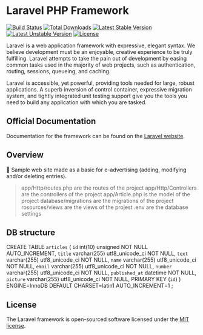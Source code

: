 # Laravel PHP Framework

[![Build Status](https://travis-ci.org/laravel/framework.svg)](https://travis-ci.org/laravel/framework)
[![Total Downloads](https://poser.pugx.org/laravel/framework/d/total.svg)](https://packagist.org/packages/laravel/framework)
[![Latest Stable Version](https://poser.pugx.org/laravel/framework/v/stable.svg)](https://packagist.org/packages/laravel/framework)
[![Latest Unstable Version](https://poser.pugx.org/laravel/framework/v/unstable.svg)](https://packagist.org/packages/laravel/framework)
[![License](https://poser.pugx.org/laravel/framework/license.svg)](https://packagist.org/packages/laravel/framework)

Laravel is a web application framework with expressive, elegant syntax. We believe development must be an enjoyable, creative experience to be truly fulfilling. Laravel attempts to take the pain out of development by easing common tasks used in the majority of web projects, such as authentication, routing, sessions, queueing, and caching.

Laravel is accessible, yet powerful, providing tools needed for large, robust applications. A superb inversion of control container, expressive migration system, and tightly integrated unit testing support give you the tools you need to build any application with which you are tasked.

## Official Documentation

Documentation for the framework can be found on the [Laravel website](http://laravel.com/docs).

## Overview

	Sample web site made as a basic for e-advertising (adding, modifying and/or deleting entries).

>app/Http/routes.php are the routes of the project
>app/Http/Controllers are the controllers of the project
>app/Article.php is the model of the project
>database/migrations are the migrations of the project
>rosources/views are the views of the projest
>.env are the database settings

## DB structure

CREATE TABLE `articles` (
  `id` int(10) unsigned NOT NULL  AUTO_INCREMENT,
  `title` varchar(255)	utf8_unicode_ci	 NOT NULL,
  `text` varchar(255)	utf8_unicode_ci	 NOT NULL,
  `name` varchar(255)	utf8_unicode_ci	 NOT NULL,
  `email` varchar(255)	utf8_unicode_ci	 NOT NULL,
  `number` varchar(255)	utf8_unicode_ci	 NOT NULL,
  `published_at` datetime	 NOT NULL,
  `picture` varchar(255)	utf8_unicode_ci	 NOT NULL,
  PRIMARY KEY (`id`)
) ENGINE=InnoDB  DEFAULT CHARSET=latin1 AUTO_INCREMENT=1 ;

## License

The Laravel framework is open-sourced software licensed under the [MIT license](http://opensource.org/licenses/MIT).
